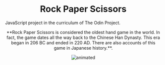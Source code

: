 
<h1 align="center">Rock Paper Scissors</h1>

JavaScript project in the curriculum of The Odin Project.

<p align="center">**Rock Paper Scissors is considered the oldest hand game in the world. In fact, the game dates all the way back to the Chinese Han Dynasty. This era began in 206 BC and ended in 220 AD. There are also accounts of this game in Japanese history.**.</p>


<p align="center">
<img src="https://user-images.githubusercontent.com/106592392/187507478-b4f20131-ba03-476b-a228-3645f533aab0.gif" alt="animated" />
</p>



